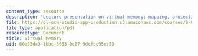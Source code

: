 ```yaml
---
content_type: resource
description: 'Lecture presentation on virtual memory: mapping, protection, and contexts.'
file: https://ol-ocw-studio-app-production.s3.amazonaws.com/courses/6-004-computation-structures-spring-2009/60a95dc31bbc56630c079dcfcc95ec53_MIT6_004s09_lec17.pdf
file_type: application/pdf
resourcetype: Document
title: Virtual Memory
uid: 60a95dc3-1bbc-5663-0c07-9dcfcc95ec53
---
```

